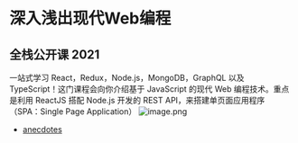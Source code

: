 # 深入浅出现代Web编程

## 全栈公开课 2021

一站式学习 React，Redux，Node.js，MongoDB，GraphQL 以及 TypeScript！这门课程会向你介绍基于 JavaScript 的现代 Web 编程技术。重点是利用 ReactJS 搭配 Node.js 开发的 REST API，来搭建单页面应用程序（SPA：Single Page Application）
![image.png](https://cdn.nlark.com/yuque/0/2021/svg/23075474/1640086861568-cce58d79-59ad-448b-af9d-e0170a110cab.svg#clientId=u9452ec84-4b5c-4&crop=0&crop=0&crop=1&crop=1&from=paste&id=ub8b2348f&margin=%5Bobject%20Object%5D&name=image.png&originHeight=150&originWidth=70&originalType=url&ratio=1&rotation=0&showTitle=false&size=8788&status=done&style=none&taskId=udb48d283-d7b3-43df-a94a-bb7c2a3fa64&title=)

- [anecdotes](https://ZZZCNY.github.io/React/part1/anecdotes/build/index.html)
